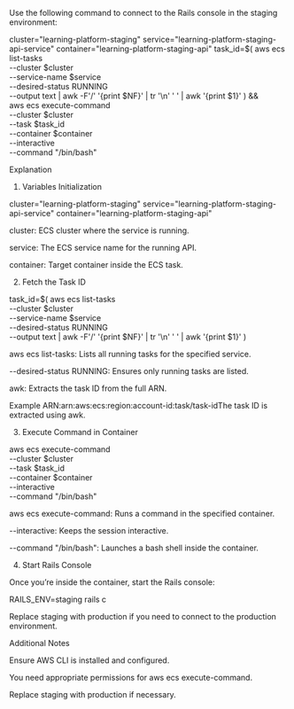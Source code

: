 Use the following command to connect to the Rails console in the staging environment:

cluster="learning-platform-staging"
service="learning-platform-staging-api-service"
container="learning-platform-staging-api"
task_id=$(
  aws ecs list-tasks \
    --cluster $cluster \
    --service-name $service \
    --desired-status RUNNING \
    --output text | awk -F'/' '{print $NF}' | tr '\n' ' ' | awk '{print $1}'
) && \
aws ecs execute-command \
  --cluster $cluster \
  --task $task_id \
  --container $container \
  --interactive \
  --command "/bin/bash"

Explanation

1. Variables Initialization

cluster="learning-platform-staging"
service="learning-platform-staging-api-service"
container="learning-platform-staging-api"

cluster: ECS cluster where the service is running.

service: The ECS service name for the running API.

container: Target container inside the ECS task.

2. Fetch the Task ID

task_id=$(
  aws ecs list-tasks \
    --cluster $cluster \
    --service-name $service \
    --desired-status RUNNING \
    --output text | awk -F'/' '{print $NF}' | tr '\n' ' ' | awk '{print $1}'
)

aws ecs list-tasks: Lists all running tasks for the specified service.

--desired-status RUNNING: Ensures only running tasks are listed.

awk: Extracts the task ID from the full ARN.

Example ARN:arn:aws:ecs:region:account-id:task/task-idThe task ID is extracted using awk.

3. Execute Command in Container

aws ecs execute-command \
  --cluster $cluster \
  --task $task_id \
  --container $container \
  --interactive \
  --command "/bin/bash"

aws ecs execute-command: Runs a command in the specified container.

--interactive: Keeps the session interactive.

--command "/bin/bash": Launches a bash shell inside the container.

4. Start Rails Console

Once you’re inside the container, start the Rails console:

RAILS_ENV=staging rails c

Replace staging with production if you need to connect to the production environment.

Additional Notes

Ensure AWS CLI is installed and configured.

You need appropriate permissions for aws ecs execute-command.

Replace staging with production if necessary.

